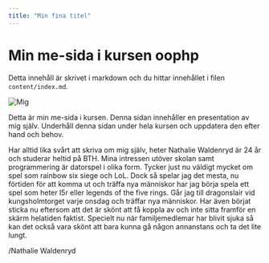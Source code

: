 ```yaml
---
title: "Min fina titel"
---
```

Min me-sida i kursen oophp
=========================

Detta innehåll är skrivet i markdown och du hittar innehållet i filen `content/index.md`.

![Mig](https://scontent-arn2-1.xx.fbcdn.net/v/t1.0-9/296053_1515702590009_415824169_n.jpg?_nc_cat=0&oh=274cda2ea64df43e4a013c9affad0302&oe=5C1C089A)

Detta är min me-sida i kursen. Denna sidan innehåller en presentation av mig själv. Underhåll denna sidan under hela kursen och uppdatera den efter hand och behov.

Har alltid lika svårt att skriva om mig själv, heter Nathalie Waldenryd är 24 år och studerar heltid på BTH. Mina intressen utöver skolan samt programmering är datorspel i olika form. Tycker just nu väldigt mycket om spel som rainbow six siege och LoL. Dock så spelar jag det mesta, nu förtiden för att komma ut och träffa nya människor har jag börja spela ett spel som heter l5r eller legends of the five rings. Går jag till dragonslair vid kungsholmtorget varje onsdag och träffar nya människor. Har även börjat sticka nu eftersom att det är skönt att få koppla av och inte sitta framför en skärm helatiden faktist. Specielt nu när familjemedlemar har blivit sjuka så kan det också vara skönt att bara kunna gå någon annanstans och ta det lite lungt.

/Nathalie Waldenryd